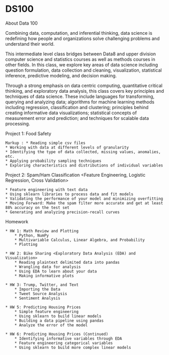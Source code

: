 # DS100
About Data 100

Combining data, computation, and inferential thinking, data science is redefining how people and organizations solve challenging problems and understand their world. 

This intermediate level class bridges between Data8 and upper division computer science and statistics courses as well as methods courses in other fields. In this class, we explore key areas of data science including question formulation, data collection and cleaning, visualization, statistical inference, predictive modeling, and decision making.​ 

Through a strong emphasis on data centric computing, quantitative critical thinking, and exploratory data analysis, this class covers key principles and techniques of data science. These include languages for transforming, querying and analyzing data; algorithms for machine learning methods including regression, classification and clustering; principles behind creating informative data visualizations; statistical concepts of measurement error and prediction; and techniques for scalable data processing.

Project 1: Food Safety

    Markup : * Reading simple csv files
    * Working with data at different levels of granularity
    * Identifying the type of data collected, missing values, anomalies, etc.
    * Applying probability sampling techniques
    * Exploring characteristics and distributions of individual variables

Project 2: Spam/Ham Classification <Feature Engineering, Logistic Regression, Cross Validation>

    * Feature engineering with text data
    * Using sklearn libraries to process data and fit models
    * Validating the performance of your model and minimizing overfitting
    * Moving Forward: Make the spam filter more accurate and get at least 88% accuracy on the test set
    * Generating and analyzing precision-recall curves

Homework

    * HW 1: Math Review and Plotting
        * Python, NumPy
        * Multivariable Calculus, Linear Algebra, and Probability
        * Plotting

    * HW 2: Bike Sharing <Exploratory Data Analysis (EDA) and Visualization>
        * Reading plaintext delimited data into pandas
        * Wrangling data for analysis
        * Using EDA to learn about your data
        * Making informative plots

    * HW 3: Trump, Twitter, and Text
        * Importing the Data
        * Tweet Source Analysis
        * Sentiment Analysis

    * HW 5: Predicting Housing Prices
        * Simple feature engineering
        * Using sklearn to build linear models
        * Building a data pipeline using pandas
        * Analyze the error of the model

    * HW 6: Predicting Housing Prices (Continued)
        * Identifying informative variables through EDA
        * Feature engineering categorical variables
        * Using sklearn to build more complex linear models
